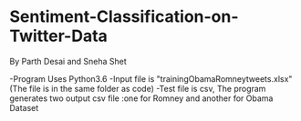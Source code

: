 # Sentiment-Classification-on-Twitter-Data
By Parth Desai and Sneha Shet

-Program Uses Python3.6
-Input file is "trainingObamaRomneytweets.xlsx" (The file is in the same folder as code)
-Test file is csv, The program generates two output csv file :one for Romney and another for Obama Dataset
